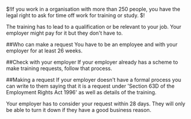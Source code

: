 $!If you work in a organisation with more than 250 people, you have the legal right to ask for time off work for training or study. $!

The training has to lead to a qualification or be relevant to your job. Your employer might pay for it but they don't have to.

##Who can make a request
You have to be an employee and with your employer for at least 26 weeks.

##Check with your employer
If your employer already has a scheme to make training requests, follow that process.

##Making a request
If your employer doesn't have a formal process you can write to them saying that it is a request under 'Section 63D of the Employment Rights Act 1996'  as well as details of the training.

Your employer has to consider your request within 28 days. They will only be able to turn it down if they have a good business reason.
